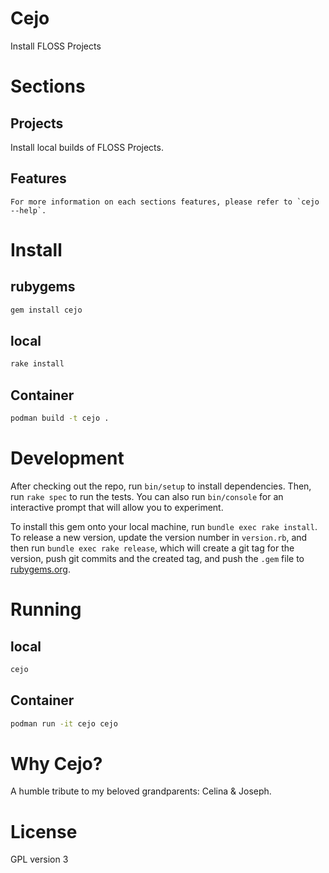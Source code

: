 # Cejo
  Install FLOSS Projects

# Sections

## Projects
   Install local builds of FLOSS Projects.

## Features
	For more information on each sections features, please refer to `cejo --help`.

# Install

## rubygems
```sh
gem install cejo
```

## local
```sh
rake install
```

## Container
```sh
podman build -t cejo .
```

# Development

After checking out the repo, run `bin/setup` to install dependencies. Then, run `rake spec` to run the tests. You can also run `bin/console` for an interactive prompt that will allow you to experiment.

To install this gem onto your local machine, run `bundle exec rake install`. To release a new version, update the version number in `version.rb`, and then run `bundle exec rake release`, which will create a git tag for the version, push git commits and the created tag, and push the `.gem` file to [rubygems.org](https://rubygems.org).


# Running

## local
```sh
cejo
```

## Container
```sh
podman run -it cejo cejo
```

# Why Cejo?
A humble tribute to my beloved grandparents: Celina & Joseph.

# License
  GPL version 3
